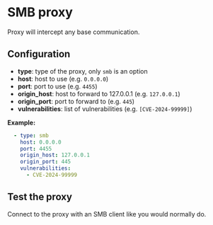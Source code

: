 # SMB proxy

Proxy will intercept any base communication.

## Configuration

* **type**: type of the proxy, only `smb` is an option
* **host**: host to use (e.g. `0.0.0.0`)
* **port**: port to use (e.g. `4455`)
* **origin_host**: host to forward to 127.0.0.1 (e.g. `127.0.0.1`)
* **origin_port**: port to forward to (e.g. `445`)
* **vulnerabilities**: list of vulnerabilities (e.g. `[CVE-2024-99999]`)

**Example:**

```yaml
  - type: smb
    host: 0.0.0.0
    port: 4455
    origin_host: 127.0.0.1
    origin_port: 445
    vulnerabilities:
      - CVE-2024-99999

```

## Test the proxy

Connect to the proxy with an SMB client like you would normally do.
